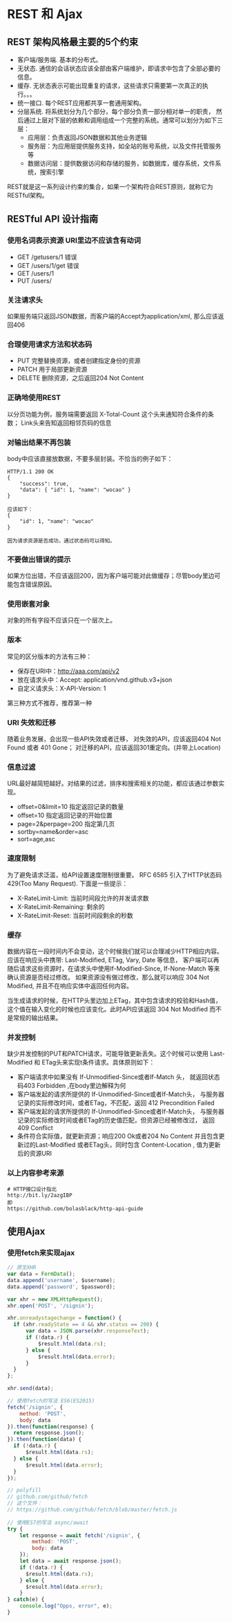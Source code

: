 # REST 和 Ajax

## REST 架构风格最主要的5个约束

+ 客户端/服务端. 基本的分布式。
+ 无状态. 通信的会话状态应该全部由客户端维护，即请求中包含了全部必要的信息。
+ 缓存. 无状态表示可能出现重复的请求，这些请求只需要第一次真正的执行。。。
+ 统一接口. 每个REST应用都共享一套通用架构。
+ 分层系统. 将系统划分为几个部分，每个部分负责一部分相对单一的职责，
然后通过上层对下层的依赖和调用组成一个完整的系统。通常可以划分为如下三层：
  + 应用层：负责返回JSON数据和其他业务逻辑
  + 服务层：为应用层提供服务支持，如全站的账号系统，以及文件托管服务等
  + 数据访问层：提供数据访问和存储的服务，如数据库，缓存系统，文件系统，搜索引擎

REST就是这一系列设计约束的集合，如果一个架构符合REST原则，就称它为RESTful架构。

## RESTful API 设计指南
 
### 使用名词表示资源 URI里边不应该含有动词

+ GET /getusers/1 错误
+ GET /users/1/get 错误
+ GET /users/1
+ PUT /users/

### 关注请求头

如果服务端只返回JSON数据，而客户端的Accept为application/xml, 那么应该返回406

### 合理使用请求方法和状态码

+ PUT 完整替换资源，或者创建指定身份的资源
+ PATCH 用于局部更新资源
+ DELETE 删除资源，之后返回204 Not Content

### 正确地使用REST

以分页功能为例，服务端需要返回 X-Total-Count 这个头来通知符合条件的条数；
Link头来告知返回相邻页码的信息

### 对输出结果不再包装

body中应该直接放数据，不要多层封装。不恰当的例子如下：

```
HTTP/1.1 200 OK
{
    "success": true,
    "data": { "id": 1, "name": "wocao" }
}

应该如下：
{
    "id": 1, "name": "wocao"
}

因为请求资源是否成功，通过状态码可以得知。
```

### 不要做出错误的提示

如果方位出错，不应该返回200，因为客户端可能对此做缓存；尽管body里边可能包含错误原因。

### 使用嵌套对象

对象的所有字段不应该只在一个层次上。

### 版本

常见的区分版本的方法有三种：
+ 保存在URI中：http://aaa.com/api/v2
+ 放在请求头中：Accept: application/vnd.github.v3+json
+ 自定义请求头：X-API-Version: 1

第三种方式不推荐，推荐第一种

### URI 失效和迁移

随着业务发展，会出现一些API失效或者迁移，
对失效的API，应该返回404 Not Found 或者 401 Gone；
对迁移的API，应该返回301重定向。(并带上Location)

### 信息过滤

URL最好越简短越好。对结果的过滤，排序和搜索相关的功能，都应该通过参数实现。

+ offset=0&limit=10 指定返回记录的数量
+ offset=10 指定返回记录的开始位置
+ page=2&perpage=200 指定第几页
+ sortby=name&order=asc
+ sort=age,asc

### 速度限制

为了避免请求泛滥，给API设置速度限制很重要。
RFC 6585 引入了HTTP状态码429(Too Many Request).
下面是一些提示：
+ X-RateLimit-Limit: 当前时间段允许的并发请求数
+ X-RateLimit-Remaining: 剩余的
+ X-RateLimit-Reset: 当前时间段剩余的秒数

### 缓存

数据内容在一段时间内不会变动，这个时候我们就可以合理减少HTTP相应内容。
应该在响应头中携带: Last-Modified, ETag, Vary, Date 等信息，
客户端可以再随后请求这些资源时，在请求头中使用If-Modified-Since,
If-None-Match 等来确认资源是否经过修改。
如果资源没有做过修改，那么就可以响应 304 Not Modified, 并且不在响应实体中返回任何内容。

当生成请求的时候，在HTTP头里边加上ETag，其中包含请求的校验和Hash值，
这个值在输入变化的时候也应该变化。此时API应该返回 304 Not Modified
而不是常规的输出结果。

### 并发控制

缺少并发控制的PUT和PATCH请求，可能导致更新丢失。这个时候可以使用
Last-Modified 和 ETag头来实现t条件请求。具体原则如下：
+ 客户端请求中如果没有 If-Unmodified-Since或者If-Match 头，
就返回状态码403 Forbidden ,在body里边解释为何
+ 客户端发起的请求所提供的 If-Unmodified-Since或者If-Match头，
与服务器记录的实际修改时间，或者ETag，不匹配，返回
412 Precondition Failed
+ 客户端发起的请求所提供的 If-Unmodified-Since或者If-Match头，
与服务器记录的实际修改时间或者ETag的历史值匹配，但资源已经被修改过，
返回409 Conflict
+ 条件符合实际值，就更新资源；响应200 Ok或者204 No Content
并且包含更新过的Last-Modified 或者ETag头，同时包含
Content-Location , 值为更新后的资源URI

### 以上内容参考来源

```
# HTTP接口设计指北
http://bit.ly/2azgIBP
即
https://github.com/bolasblack/http-api-guide
```

## 使用Ajax

### 使用fetch来实现ajax

```javascript
// 原生XHR
var data = FormData();
data.append('username', $username);
data.append('password', $password);

var xhr = new XMLHttpRequest();
xhr.open('POST', '/signin');

xhr.onreadystagechange = function() {
  if (xhr.readyState == 4 && xhr.status == 200) {
      var data = JSON.parse(xhr.responseText);
      if (!data.r) {
          $result.html(data.rs);
      } else {
          $result.html(data.error);
      }
  }
};

xhr.send(data);

// 使用fetch的写法 ES6(ES2015)
fetch('/signin', {
    method: 'POST',
    body: data
}).then(function(response) {
  return response.json();
}).then(function(data) {
  if (!data.r) {
      $result.html(data.rs);
  } else {
      $result.html(data.error);
  }
});

// polyfill
// github.com/github/fetch
// 这个文件：
// https://github.com/github/fetch/blob/master/fetch.js
 
// 使用ES7的写法 async/await
try {
    let response = await fetch('/signin', {
        method: 'POST',
        body: data
    });
    let data = await response.json();
    if (!data.r) {
      $result.html(data.rs);
    } else {
      $result.html(data.error);
    }
} catch(e) {
    console.log("Opps, error", e);
}
```



